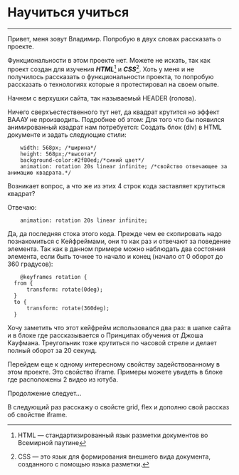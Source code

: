 # Научиться учиться
___
Привет, меня зовут Владимир.
Попробую в двух словах рассказать о проекте.

Функциональности в этом проекте нет. Можете не искать, так как проект создан для изучения ___HTML___[^1] и ___CSS___[^2].
Хоть у меня и не получилось рассказать о функциональности проекта, то попробую рассказать о технологиях которые я протестировал на своем опыте.

Начнем с верхушки сайта, так называемый HEADER (голова).

Ничего сверхъестественного тут нет, да квадрат крутится но эффект ВАААУ не производить.
Подробнее об этом:
Для того что бы появился анимированный квадрат нам потребуется: Создать блок (div) в HTML документе и задать следующие стили:
```
    width: 568px; /*ширина*/
    height: 568px;/*высота*/
    background-color:#2f80ed;/*синий цвет*/
    animation: rotation 20s linear infinite; /*свойство отвечающее за анимацию квадрата.*/
```
Возникает вопрос, а что же из этих 4 строк кода заставляет крутиться квадрат?

Отвечаю:
```
    animation: rotation 20s linear infinite;
```
Да, да последняя стока этого кода. Прежде чем ее скопировать надо познакомиться с Кейфреймами, они то как раз и отвечают за поведение элемента. Так как в данном примере можно наблюдать два состояния элемента, если быть точнее то начало и конец (начало от 0 оборот до 360 градусов):

```
    @keyframes rotation {
  from {
      transform: rotate(0deg);
  }
  to {
      transform: rotate(360deg);
  }
```
Хочу заметить что этот кейфрейм использовался два раз: в шапке сайта и в блоке где рассказывается о Принципах обучения от Джоша Кауфмана. Треугольник тоже крутиться по часовой стреле и делает полный оборот за 20 секунд.

Перейдем еще к одному интересному свойству задействованному в этом проекте.
Это свойство iframe. Примеры можете увидеть в блоке где расположены 2 видео из ютуба.

Продолжение следует...

В следующий раз расскажу о свойсте grid, flex и дополню свой рассказ об свойстве iframe.



[^1]: HTML — стандартизированный язык разметки документов во Всемирной паутине
[^2]: CSS — это язык для формирования внешнего вида документа, созданного с помощью языка разметки.

